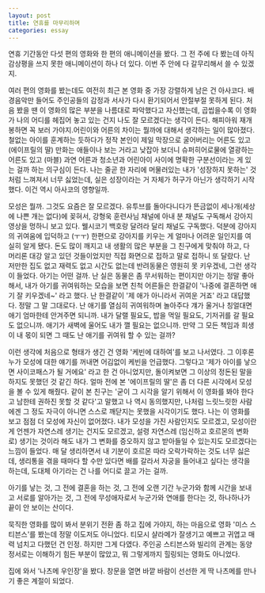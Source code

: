 ```yaml
---
layout: post
title: 연휴를 마무리하며
categories: essay
---
```


연휴 기간동안 다섯 편의 영화와 한 편의 애니메이션을 봤다. 그 전 주에 다 봤는데 아직 감상평을 쓰지 못한 애니메이션이 하나 더 있다. 이번 주 안에 다 갈무리해서 쓸 수 있겠지.

여러 편의 영화를 봤는데도 여전히 최근 본 영화 중 가장 강렬하게 남은 건 아사코다. 배경음악만 들어도 주인공들의 감정과 서사가 다시 환기되어서 안절부절 못하게 된다. 처음 봤을 땐 이 영화의 많은 부분을 나름대로 파악했다고 자신했는데, 곱씹을수록 이 영화가 나의 어디를 헤집어 놓고 있는 건지 나도 잘 모르겠다는 생각이 든다. 해피아워 재개봉하면 꼭 보러 가야지. 
​
어린이와 어른의 차이는 뭘까에 대해서 생각하는 일이 많아졌다.
철없는 아이를 훈계하는 듯하다가 정작 본인이 제일 막장으로 굴어버리는 어른도 있고 (에이프릴의 딸)
만화는 애들이나 보는 거라고 낮잡아 보더니 슈퍼히어로물에 열광하는 어른도 있고 (마블)
과연 어른과 청소년과 어린아이 사이에 명확한 구분선이라는 게 있는 걸까 하는 의구심이 든다.
나는 줄곧 한 자리에 머물러있는 내가 '성장하지 못하는' 것처럼 느껴져서 너무 싫었는데, 실은 성장이라는 거 자체가 허구가 아닌가 생각하기 시작했다. 이건 역시 아사코의 영향일까.​

모성은 뭘까. 그것도 요즘은 잘 모르겠다.
유투브를 돌아다니다가 뜬금없이 세나개(세상에 나쁜 개는 없다)에 꽂혀서, 강형욱 훈련사님 채널에 아내 분 채널도 구독해서 강아지 영상을 멍하니 보고 있다. 웰시코기 백호랑 달려라 달리 채널도 구독했다. 덕분에 강아지의 귀여움에 입덕하고 (ㅜㅜ) 한편으로 강아지를 키우는 게 얼마나 어려운 일인지를 여실히 알게 됐다. 돈도 많이 깨지고 내 생활의 많은 부분을 그 친구에게 맞춰야 하고, 다 머리론 대강 알고 있던 것들이었지만 직접 화면으로 접하고 말로 접하니 또 달랐다. 난 저만한 집도 없고 재력도 없고 시간도 없는데 반려동물은 영원히 못 키우겠네, 그런 생각이 들었다. 아기는 어떤 걸까. 난 실은 동물은 좀 무서워하는 편이지만 아기는 정말 좋아해서, 내가 아기를 귀여워하는 모습을 보면 친척 어른들은 한결같이 '나중에 결혼하면 애기 잘 키우겠네~' 라고 했다. 난 한결같이 '제 애가 아니라서 귀여운 거죠' 라고 대답했다. 정말 그 말 그대로다. 난 애기를 열심히 귀여워하며 놀아주다 걔가 울거나 칭얼대면 애기 엄마한테 안겨주면 되니까. 내가 달랠 필요도, 밥을 먹일 필요도, 기저귀를 갈 필요도 없으니까. 애기가 새벽에 울어도 내가 깰 필요는 없으니까. 만약 그 모든 책임과 희생이 내 몫이 되면 그 때도 난 애기를 귀여워 할 수 있는 걸까?

이런 생각에 처음으로 형태가 생긴 건 영화 '케빈에 대하여'를 보고 나서였다. 그 이후론 누가 모성에 대한 얘기를 꺼내면 어김없이 케빈을 언급했다. 그렇다고 '제가 아이를 낳으면 사이코패스가 될 거에요' 라고 한 건 아니었지만, 돌이켜보면 그 이상의 정돈된 말을 하지도 못했던 것 같긴 하다. 얼마 전에 본 '에이프릴의 딸'은 좀 더 다른 시각에서 모성을 볼 수 있게 해줬다. 같이 본 친구는 '굳이 그 시각을 알기 위해서 이 영화를 봐야 한다고 남한테 권하진 못할 것 같다'고 말했고 나 역시 동의했지만, 나처럼 느릿느릿한 사람에겐 그 정도 자극이 아니면 스스로 깨닫지는 못했을 시각이기도 했다. 나는 이 영화를 보고 점점 더 모성에 자신이 없어졌다. 내가 모성을 가진 사람인지도 모르겠고, 모성이란 게 언젠가 자연스레 생기는 건지도 모르겠고, 설령 자연스레 (임신하고 호르몬의 변화로) 생기는 것이라 해도 내가 그 변화를 증오하지 않고 받아들일 수 있는지도 모르겠다는 느낌이 들었다. 매 달 생리하면서 내 기분이 호르몬 따라 오락가락하는 것도 너무 싫은데, 생리통을 겪을 때마다 할 수만 있다면 배를 갈라서 자궁을 들어내고 싶다는 생각을 하는데, 도대체 아기라는 건 나를 어디로 끌고 가는 걸까. 

아기를 낳는 것, 그 전에 결혼을 하는 것, 그 전에 오랜 기간 누군가와 함께 시간을 보내고 서로를 알아가는 것, 그 전에 무성애자로서 누군가와 연애를 한다는 것, 하나하나가 끝이 안 보이는 산이다.

묵직한 영화를 많이 봐서 분위기 전환 좀 하고 집에 가야지, 하는 마음으로 영화 '미스 스티븐스'를 봤는데 정말 이도저도 아니었다. 티모시 샬라메가 잘생기고 예쁘고 귀엽고 매력 넘치고 다했던 건 인정. 하지만 그게 다였다. 주인공 스티븐스와 빌리의 관계는 동양 정서로는 이해하기 힘든 부분이 많았고, 뭐 그렇게까지 힐링되는 영화도 아니었다. 

집에 와서 '나츠메 우인장'을 봤다. 창문을 열면 바깥 바람이 선선한 게 딱 나츠메를 만나기 좋은 계절이 되었다.